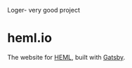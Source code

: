 Loger- very good project
# heml.io

The website for [HEML](https://github.com/SparkPost/heml), built with [Gatsby](https://www.gatsbyjs.org/).
